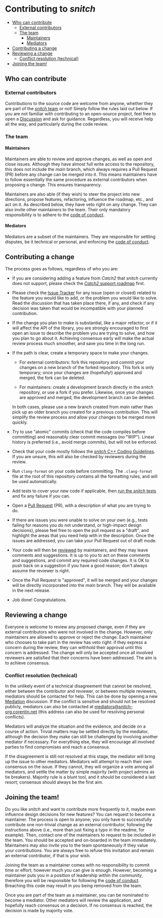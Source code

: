 # Contributing to _snitch_

<!-- MarkdownTOC autolink="true" -->

- [Who can contribute](#who-can-contribute)
    - [External contributors](#external-contributors)
    - [The team](#the-team)
        - [Maintainers](#maintainers)
        - [Mediators](#mediators)
- [Contributing a change](#contributing-a-change)
- [Reviewing a change](#reviewing-a-change)
    - [Conflict resolution \(technical\)](#conflict-resolution-technical)
- [Joining the team!](#joining-the-team)

<!-- /MarkdownTOC -->


## Who can contribute

### External contributors

Contributions to the source code are welcome from anyone, whether they are part of the [_snitch_ team](#the-team) or not! Simply follow the rules laid out below. If you are not familiar with contributing to an open-source project, feel free to open a [Discussion](https://github.com/snitch-org/snitch/discussions/categories/ideas) and ask for guidance. Regardless, you will receive help all the way, and particularly during the code review.


### The team

#### Maintainers

Maintainers are able to review and approve changes, as well as open and close issues. Although they have almost full write access to the repository, this does not include the _main_ branch, which always requires a Pull Request (PR) before any change can be merged into it. This means maintainers have to follow essentially the same procedure as external contributors when proposing a change. This ensures transparency.

Maintainers are also able (if they wish) to steer the project into new directions, propose features, refactoring, influence the roadmap, etc., and act on it. As described below, they have veto right on any change. They can also invite other maintainers to the team. Their only mandatory responsibility is to adhere to the [code of conduct](CODE_OF_CONDUCT.md).


#### Mediators

Mediators are a subset of the maintainers. They are responsible for settling disputes, be it technical or personal, and enforcing the [code of conduct](CODE_OF_CONDUCT.md).


## Contributing a change

The process goes as follows, regardless of who you are:

 - If you are considering adding a feature from _Catch2_ that _snitch_ currently does not support, please check the [_Catch2_ support roadmap](doc/comparison_catch2.md) first.

 - Please check the [Issue Tracker](https://github.com/snitch-org/snitch/issues) for any issue (open or closed) related to the feature you would like to add, or the problem you would like to solve. Read the discussion that has taken place there, if any, and check if any decision was taken that would be incompatible with your planned contribution.

 - If the change you plan to make is substantial, like a major refactor, or if it will affect the API of the library, you are strongly encouraged to first open an issue to describe the problem you are trying to solve, and how you plan to go about it. Achieving consensus early will make the actual review process much smoother, and save you time in the long run.

 - If the path is clear, create a temporary space to make your changes.

   - For external contributors: fork this repository and commit your changes on a new branch of the forked repository. This fork is only temporary; once your changes are (hopefully!) approved and merged, the fork can be deleted.

   - For maintainers: create a development branch directly in the _snitch_ repository, or use a fork if you prefer. Likewise, once your changes are approved and merged, the development branch can be deleted.

   In both cases, please use a new branch created from _main_ rather than pick up an older branch you created for a previous contribution. This will simplify the review process and allow your changes to be merged more quickly.

 - Try to use "atomic" commits (check that the code compiles before committing) and reasonably clear commit messages (no "WIP"). Linear history is preferred (i.e., avoid merge commits), but will not be enforced.

 - Check that your code mostly follows the [_snitch_ C++ Coding Guidelines](doc/coding_guidelines.md). If you are unsure, this will also be checked by reviewers during the review.

 - Run `clang-format` on your code before committing. The `.clang-format` file at the root of this repository contains all the formatting rules, and will be used automatically.

 - Add tests to cover your new code if applicable, then [run the _snitch_ tests](doc/testing_snitch.md) and fix any failure if you can.

 - Open a [Pull Request](https://github.com/snitch-org/snitch/pulls) (PR), with a description of what you are trying to do.

 - If there are issues you were unable to solve on your own (e.g., tests failing for reasons you do not understand, or high-impact design decisions), please feel free to open the pull request as a "draft", and highlight the areas that you need help with in the description. Once the issues are addressed, you can take your Pull Request out of draft mode.

 - Your code will then be [reviewed](#reviewing-a-change) by maintainers, and they may leave comments and suggestions. It is up to you to act on these comments and suggestions, and commit any required code changes. It is OK to push back on a suggestion if you have a good reason; don't always assume the reviewer is right.

 - Once the Pull Request is "approved", it will be merged and your changes will be directly incorporated into the _main_ branch. They will be available in the next release.

 - Job done! Congratulations.


## Reviewing a change

Everyone is welcome to review any proposed change, even if they are external contributors who were not involved in the change. However, only maintainers are allowed to approve or reject the change. Each maintainer who chooses to take part in the review has veto right: if they express a concern during the review, they can withhold their approval until this concern is addressed. The change will only be accepted once all involved reviewers are satisfied that their concerns have been addressed. The aim is to achieve consensus.


### Conflict resolution (technical)

In the unlikely event of a technical disagreement that cannot be resolved, either between the contributor and reviewer, or between multiple reviewers, mediators should be contacted for help. This can be done by opening a new [Mediation](https://github.com/snitch-org/snitch/discussions/categories/mediation) discussion. If the conflict is sensitive and should not be resolved publicly, mediators can also be contacted at mediators@snitch-org.corentin.net (this address can also be used for resolving personal conflicts).

Mediators will analyze the situation and the evidence, and decide on a course of action. Trivial matters may be settled directly by the mediator, although the decision they make can still be challenged by involving another mediator if necessary. For everything else, they will encourage all involved parties to find compromises and reach a consensus.

If the disagreement is still not resolved at this stage, the mediator will bring up the issue to other mediators. Mediators will attempt to reach their own consensus on the issue. If they cannot, they will organize a vote among all mediators, and settle the matter by simple majority (with project admins as tie breakers). Majority rule is a blunt tool, and it should be considered a last resort; consensus should always be the first aim.


## Joining the team!

Do you like _snitch_ and want to contribute more frequently to it, maybe even influence design decisions for new features? You can request to become a maintainer. The process is open to anyone; you only have to successfully contribute one non-trivial change as an external contributor, following the instructions above (i.e., more than just fixing a typo in the readme, for example). Then, contact one of the maintainers to request to be included in the team. You should be accepted and on-boarded in the team immediately. Maintainers may also invite you to the team spontaneously if they value your contributions. You are always free to refuse this invitation and remain an external contributor, if that is your wish.

Joining the team as a maintainer comes with no responsibility to commit time or effort; however much you can give is enough. However, becoming a maintainer puts you in a position of leadership within the community, therefore you will be responsible for following the [code of conduct](CODE_OF_CONDUCT.md). Breaching this code may result in you being removed from the team.

Once you are part of the team as a maintainer, you can be nominated to become a mediator. Other mediators will review the application, and hopefully reach consensus on a decision. If no consensus is reached, the decision is made by majority vote.
